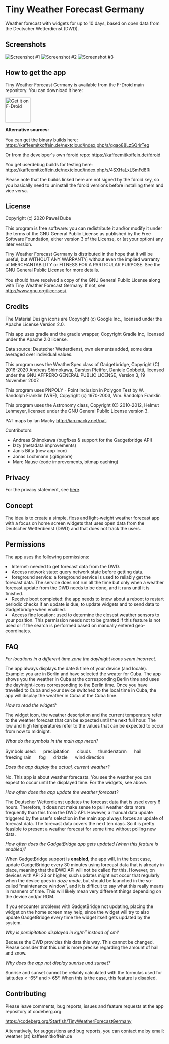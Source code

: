 Tiny Weather Forecast Germany
=================================

Weather forecast with widgets for up to 10 days, based on open data from the Deutscher Wetterdienst (DWD).

Screenshots
--------

![Screenshot #1](fastlane/metadata/android/en-US/images/phoneScreenshots/1.png)
![Screenshot #2](fastlane/metadata/android/en-US/images/phoneScreenshots/2.png)
![Screenshot #3](fastlane/metadata/android/en-US/images/phoneScreenshots/3.png)

How to get the app
------------------

Tiny Weather Forecast Germany is available from the F-Droid main repository. You can download it here:

[<img src="https://fdroid.gitlab.io/artwork/badge/get-it-on.png" 
    alt="Get it on F-Droid"
    height="80">](https://f-droid.org/packages/de.kaffeemitkoffein.tinyweatherforecastgermany)

**Alternative sources:**

You can get the binary builds here: <https://kaffeemitkoffein.de/nextcloud/index.php/s/qqao88LzSQ4rTeg>

Or from the developer's own fdroid repo: https://kaffeemitkoffein.de/fdroid

You get  userdebug builds for testing here: <https://kaffeemitkoffein.de/nextcloud/index.php/s/4SXHaLxLSmFd8Ri>

Please note that the builds linked here are not signed by the fdroid key, so you basically need to uninstall the fdroid versions before installing them and vice versa.

License
-------

 Copyright (c) 2020 Pawel Dube

 This program is free software: you can redistribute it and/or modify it
 under the terms of the GNU General Public License as published by the
 Free Software Foundation, either version 3 of the License, or (at
 your option) any later version.

 Tiny Weather Forecast Germany is distributed in the hope that it will be useful, but
 WITHOUT ANY WARRANTY; without even the implied warranty of
 MERCHANTABILITY or FITNESS FOR A PARTICULAR PURPOSE. See the GNU
 General Public License for more details.

 You should have received a copy of the GNU General Public License
 along with Tiny Weather Forecast Germany. If not, see <http://www.gnu.org/licenses/>.

Credits
-------

 The Material Design icons are Copyright (c) Google Inc., licensed 
 under the Apache License Version 2.0.
 
 This app uses gradle and the gradle wrapper, Copyright Gradle Inc,
 licensed under the Apache 2.0 license.
 
 Data source: Deutscher Wetterdienst, own elements added, some data 
 averaged over individual values.
 
 This program uses the WeatherSpec class of Gadgetbridge,
 Copyright (C) 2016-2020 Andreas Shimokawa, Carsten Pfeiffer,
 Daniele Gobbetti, licensed under the GNU AFFRERO GENERAL PUBLIC LICENSE,
 Version 3, 19 November 2007. 
 
 This program uses PNPOLY - Point Inclusion in Polygon Test by W. Randolph Franklin (WRF), Copyright (c) 1970-2003, Wm. Randolph Franklin
 
 This program uses the Astronomy class, Copyright (C) 2010-2012, Helmut Lehmeyer, licensed under the GNU General Public License version 3.
 
 PAT maps by Ian Macky <http://ian.macky.net/pat>.
 
 Contributors:
 - Andreas Shimokawa (bugfixes & support for the Gadgetbridge API)
 - Izzy (metadata improvements)
 - Janis Bitta (new app icon)
 - Jonas Lochmann (.gitignore)
 - Marc Nause (code improvements, bitmap caching)
 
 Privacy
 -------
 
 For the privacy statement, see [here](https://codeberg.org/Starfish/TinyWeatherForecastGermany/wiki/Home).

 Concept
 -------
 
 The idea is to create a simple, floss and light-weight weather forecast app with a focus on home screen widgets that uses open data from the Deutscher Wetterdienst (DWD) and that does not track the users.
 
 Permissions
 -------
 The app uses the following permissions:
 <li>Internet: needed to get forecast data from the DWD.</li> 
 <li>Access network state: query network state before getting data.</li>
 <li>foreground service: a foreground service is used to reliably get the forecast data. The service does not run all the time but only when a weather forecast update from the DWD needs to be done, and it runs until it is finished.</li>
 <li>Receive boot completed: the app needs to know about a reboot to restart periodic checks if an update is due, to update widgets and to send data to Gadgetbridge when enabled.</li>
 <li>Access fine location: used to determine the closest weather sensors to your position. This permission needs not to be granted if this feature is not used or if the search is performed based on manually entered geo-coordinates.</li>

 FAQ
 ---
 *For locations in a different time zone the day/night icons seem incorrect.*
 
 The app always displays the date & time of your device (and locale). Example: you are in Berlin and have selected the weater for Cuba. The app shows you the weather in Cuba at the corresponding Berlin time and uses the day/night-icons corresponding to the Berlin time. Once you have travelled to Cuba and your device switched to the local time in Cuba, the app will display the weather in Cuba at the Cuba time.   
 
 *How to read the widget?*
 
 The widget icon, the weather description and the current temperature refer to the weather forecast that can be expected until the next full hour. The low and high temperatures refer to the values that can be expected to occur from now to midnight.
 
 *What do the symbols in the main app mean?*
 
 Symbols used:
 <img src="app/src/main/res/mipmap-mdpi/symbol_precipitation.png" height="16" width="16"/> precipitation
<img src="app/src/main/res/mipmap-mdpi/symbol_cloud.png" height="16" width="16"/> clouds
 <img src="app/src/main/res/mipmap-mdpi/symbol_lightning.png" height="16" width="16"/> thunderstorm
 <img src="app/src/main/res/mipmap-mdpi/symbol_hail.png" height="16" width="16"/> hail
 <img src="app/src/main/res/mipmap-mdpi/symbol_freezing_rain.png" height="16" width="16"/> freezing rain
 <img src="app/src/main/res/mipmap-mdpi/symbol_fog.png" height="16" width="16"/>  fog
 <img src="app/src/main/res/mipmap-mdpi/symbol_drizzle.png" height="16" width="16"/> drizzle
 <img src="app/src/main/res/mipmap-mdpi/arrow.png" height="16" width="16"/> wind direction
 
 *Does the app display the actual, current weather?*
   
 No. This app is about weather forecasts. You see the weather you can expect to occur until the displayed time. For the widgets, see above.  
        
 *How often does the app update the weather forecast?*
 
 The Deutscher Wetterdienst updates the forecast data that is used every 6 hours. Therefore, it does not make sense to pull weather data more frequently than this from the DWD API. However, a manual data update triggered by the user's selection in the main app always forces an update of forecast data. The forecast data covers the next ten days. So it is pretty feasible to present a weather forecast for some time without polling new data.
 
 *How often does the GadgetBridge app gets updated (when this feature is enabled)?*
 
  When GadgetBridge support is **enabled**, the app will, in the best case, update GadgetBridge every 30 minutes using forecast data that is already in place, meaning that the DWD API will not be called for this. However, on devices with API 23 or higher, such updates might not occur that regularly when the device goes in *doze mode*, but should be launched in the so-called “maintenance window”, and it is difficult to say what this really means in manners of time. This will likely mean very different things depending on the device and/or ROM.
  
  If you encounter problems with GadgetBridge not updating, placing the widget on the home screen may help, since the widget will try to also update GadgetBridge every time the widget itself gets updated by the system.
  
  *Why is percipitation displayed in kg/m² instead of cm?*
  
  Because the DWD provides this data this way. This cannot be changed. Please consider that this unit is more precise regarding the amount of hail and snow.
  
  *Why does the app not display sunrise und sunset?*
  
  Sunrise and sunset cannot be reliably calculated with the formulas used for latitudes < -65° and > 65°. When this is the case, this feature is disabled.
  
  
 Contributing
 ------------

 Please leave comments, bug reports, issues and feature requests at
 the app repository at codeberg.org:
 
 https://codeberg.org/Starfish/TinyWeatherForecastGermany
 
 Alternatively, for suggestions and bug reports, you can contact me
 by email: weather (at) kaffeemitkoffein.de 
